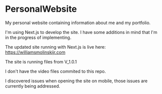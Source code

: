 # PersonalWebsite
My personal website containing information about me and my portfolio.

I'm using Next.js to develop the site. I have some additions in mind that I'm in the progress of implementing. 

The updated site running with Next.js is live here: https://williamsmolinskijr.com

The site is running files from V_1.0.1

I don't have the video files commited to this repo.

I discovered issues when opening the site on mobile, those issues are currently being addressed.
